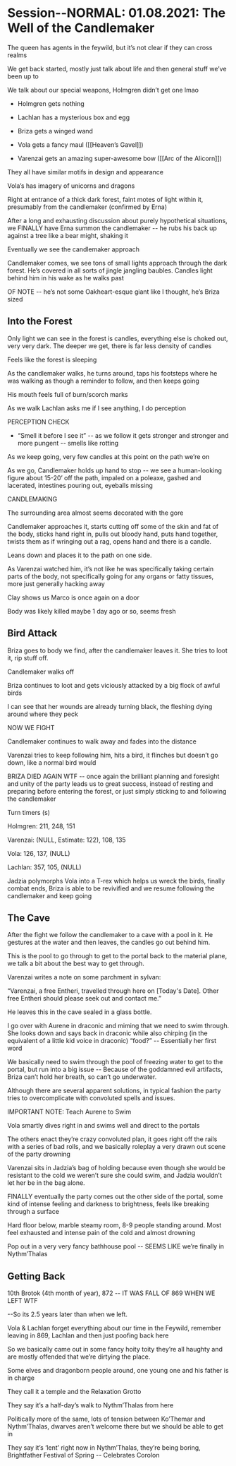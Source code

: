     

# Session--NORMAL: 01.08.2021: The Well of the Candlemaker

The queen has agents in the feywild, but it’s not clear if they can cross realms

We get back started, mostly just talk about life and then general stuff we’ve been up to

We talk about our special weapons, Holmgren didn’t get one lmao

-   Holmgren gets nothing
    
-   Lachlan has a mysterious box and egg
    
-   Briza gets a winged wand
    
-   Vola gets a fancy maul ([[Heaven’s Gavel]])
    
-   Varenzai gets an amazing super-awesome bow ([[Arc of the Alicorn]])
    

They all have similar motifs in design and appearance

Vola’s has imagery of unicorns and dragons

  

Right at entrance of a thick dark forest, faint motes of light within it, presumably from the candlemaker (confirmed by Erna)

  

After a long and exhausting discussion about purely hypothetical situations, we FINALLY have Erna summon the candlemaker -- he rubs his back up against a tree like a bear might, shaking it

  

Eventually we see the candlemaker approach

  

Candlemaker comes, we see tons of small lights approach through the dark forest. He’s covered in all sorts of jingle jangling baubles. Candles light behind him in his wake as he walks past

  

OF NOTE -- he’s not some Oakheart-esque giant like I thought, he’s Briza sized

  

## Into the Forest

Only light we can see in the forest is candles, everything else is choked out, very very dark. The deeper we get, there is far less density of candles

  

Feels like the forest is sleeping

  

As the candlemaker walks, he turns around, taps his footsteps where he was walking as though a reminder to follow, and then keeps going

  

His mouth feels full of burn/scorch marks

  

As we walk Lachlan asks me if I see anything, I do perception

PERCEPTION CHECK

-   “Smell it before I see it” -- as we follow it gets stronger and stronger and more pungent -- smells like rotting
    

  

As we keep going, very few candles at this point on the path we’re on

As we go, Candlemaker holds up hand to stop -- we see a human-looking figure about 15-20’ off the path, impaled on a poleaxe, gashed and lacerated, intestines pouring out, eyeballs missing

  

CANDLEMAKING

The surrounding area almost seems decorated with the gore

Candlemaker approaches it, starts cutting off some of the skin and fat of the body, sticks hand right in, pulls out bloody hand, puts hand together, twists them as if wringing out a rag, opens hand and there is a candle.

Leans down and places it to the path on one side.

As Varenzai watched him, it’s not like he was specifically taking certain parts of the body, not specifically going for any organs or fatty tissues, more just generally hacking away

  

Clay shows us Marco is once again on a door

  

Body was likely killed maybe 1 day ago or so, seems fresh  
  

## Bird Attack

Briza goes to body we find, after the candlemaker leaves it. She tries to loot it, rip stuff off.

Candlemaker walks off

Briza continues to loot and gets viciously attacked by a big flock of awful birds

I can see that her wounds are already turning black, the fleshing dying around where they peck

NOW WE FIGHT

  

Candlemaker continues to walk away and fades into the distance

Varenzai tries to keep following him, hits a bird, it flinches but doesn’t go down, like a normal bird would

  

BRIZA DIED AGAIN WTF -- once again the brilliant planning and foresight and unity of the party leads us to great success, instead of resting and preparing before entering the forest, or just simply sticking to and following the candlemaker

  

  

Turn timers (s)

Holmgren: 211, 248, 151

Varenzai: (NULL, Estimate: 122), 108, 135

Vola: 126, 137, (NULL)

Lachlan: 357, 105, (NULL)

  

Jadzia polymorphs Vola into a T-rex which helps us wreck the birds, finally combat ends, Briza is able to be revivified and we resume following the candlemaker and keep going

  

  

## The Cave

After the fight we follow the candlemaker to a cave with a pool in it. He gestures at the water and then leaves, the candles go out behind him.

  

This is the pool to go through to get to the portal back to the material plane, we talk a bit about the best way to get through.

  

Varenzai writes a note on some parchment in sylvan:

“Varenzai, a free Entheri, travelled through here on [Today's Date]. Other free Entheri should please seek out and contact me.”

He leaves this in the cave sealed in a glass bottle.

  

I go over with Aurene in draconic and miming that we need to swim through. She looks down and says back in draconic while also chirping (in the equivalent of a little kid voice in draconic) “food?” -- Essentially her first word

  

We basically need to swim through the pool of freezing water to get to the portal, but run into a big issue -- Because of the goddamned evil artifacts, Briza can’t hold her breath, so can’t go underwater.

  

Although there are several apparent solutions, in typical fashion the party tries to overcomplicate with convoluted spells and issues.

  

IMPORTANT NOTE: Teach Aurene to Swim

  

Vola smartly dives right in and swims well and direct to the portals

The others enact they’re crazy convoluted plan, it goes right off the rails with a series of bad rolls, and we basically roleplay a very drawn out scene of the party drowning

  

Varenzai sits in Jadzia’s bag of holding because even though she would be resistant to the cold we weren’t sure she could swim, and Jadzia wouldn’t let her be in the bag alone.

  

FINALLY eventually the party comes out the other side of the portal, some kind of intense feeling and darkness to brightness, feels like breaking through a surface

  

Hard floor below, marble steamy room, 8-9 people standing around. Most feel exhausted and intense pain of the cold and almost drowning

  

Pop out in a very very fancy bathhouse pool -- SEEMS LIKE we’re finally in Nythm’Thalas

  

## Getting Back

10th Brotok (4th month of year), 872 -- IT WAS FALL OF 869 WHEN WE LEFT WTF

--So its 2.5 years later than when we left.

Vola & Lachlan forget everything about our time in the Feywild, remember leaving in 869, Lachlan and then just poofing back here

So we basically came out in some fancy hoity toity they’re all haughty and are mostly offended that we’re dirtying the place.

Some elves and dragonborn people around, one young one and his father is in charge

They call it a temple and the Relaxation Grotto

They say it’s a half-day’s walk to Nythm’Thalas from here

Politically more of the same, lots of tension between Ko’Themar and Nythm’Thalas, dwarves aren’t welcome there but we should be able to get in

  

They say it’s ‘lent’ right now in Nythm’Thalas, they’re being boring, Brightfather Festival of Spring -- Celebrates Corolon
